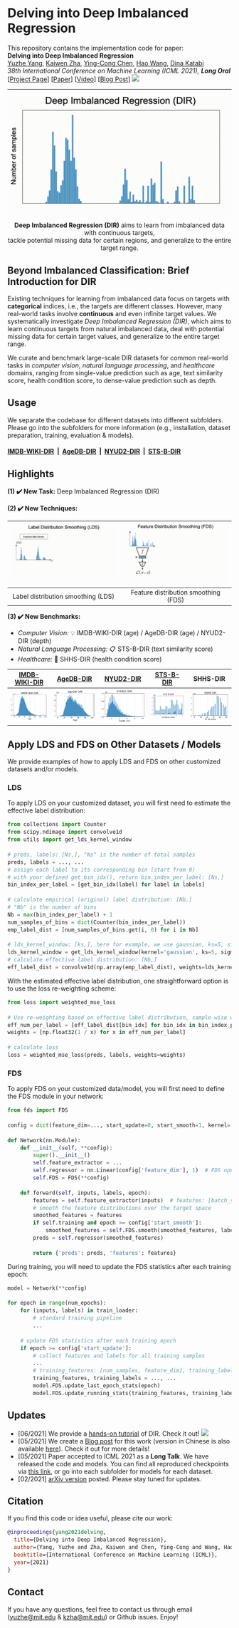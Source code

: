 # Delving into Deep Imbalanced Regression

This repository contains the implementation code for paper: <br>
__Delving into Deep Imbalanced Regression__ <br>
[Yuzhe Yang](http://www.mit.edu/~yuzhe/), [Kaiwen Zha](https://kaiwenzha.github.io/), [Ying-Cong Chen](https://yingcong.github.io/), [Hao Wang](http://www.wanghao.in/), [Dina Katabi](https://people.csail.mit.edu/dina/) <br>
_38th International Conference on Machine Learning (ICML 2021), **Long Oral**_ <br>
[[Project Page](http://dir.csail.mit.edu/)] [[Paper](https://arxiv.org/abs/2102.09554)] [[Video](https://youtu.be/grJGixofQRU)] [[Blog Post](https://towardsdatascience.com/strategies-and-tactics-for-regression-on-imbalanced-data-61eeb0921fca)] [![](https://colab.research.google.com/assets/colab-badge.svg)](https://colab.research.google.com/github/YyzHarry/imbalanced-regression/blob/master/tutorial/tutorial.ipynb)
___
<p align="center">
    <img src="teaser/overview.gif" width="500"> <br>
<b>Deep Imbalanced Regression (DIR)</b> aims to learn from imbalanced data with continuous targets, <br> tackle potential missing data for certain regions, and generalize to the entire target range.
</p>


## Beyond Imbalanced Classification: Brief Introduction for DIR
Existing techniques for learning from imbalanced data focus on targets with __categorical__ indices, i.e., the targets are different classes. However, many real-world tasks involve __continuous__ and even infinite target values. We systematically investigate _Deep Imbalanced Regression (DIR)_, which aims to learn continuous targets from natural imbalanced data, deal with potential missing data for certain target values, and generalize to the entire target range.

We curate and benchmark large-scale DIR datasets for common real-world tasks in _computer vision_, _natural language processing_, and _healthcare_ domains, ranging from single-value prediction such as age, text similarity score, health condition score, to dense-value prediction such as depth.


## Usage
We separate the codebase for different datasets into different subfolders. Please go into the subfolders for more information (e.g., installation, dataset preparation, training, evaluation & models).

#### __[IMDB-WIKI-DIR](https://github.com/YyzHarry/imbalanced-regression/tree/main/imdb-wiki-dir)__ &nbsp;|&nbsp; __[AgeDB-DIR](https://github.com/YyzHarry/imbalanced-regression/tree/main/agedb-dir)__ &nbsp;|&nbsp; __[NYUD2-DIR](https://github.com/YyzHarry/imbalanced-regression/tree/main/nyud2-dir)__ &nbsp;|&nbsp; __[STS-B-DIR](https://github.com/YyzHarry/imbalanced-regression/tree/main/sts-b-dir)__


## Highlights
__(1) :heavy_check_mark: New Task:__ Deep Imbalanced Regression (DIR)

__(2) :heavy_check_mark: New Techniques:__

| ![image](teaser/lds.gif) | ![image](teaser/fds.gif) |
| :-: | :-: |
| Label distribution smoothing (LDS) | Feature distribution smoothing (FDS) |

__(3) :heavy_check_mark: New Benchmarks:__ <br>
- _Computer Vision:_ :bulb: IMDB-WIKI-DIR (age) / AgeDB-DIR (age) / NYUD2-DIR (depth)
- _Natural Language Processing:_ :clipboard: STS-B-DIR (text similarity score)
- _Healthcare:_ :hospital: SHHS-DIR (health condition score)

| [IMDB-WIKI-DIR](https://github.com/YyzHarry/imbalanced-regression/tree/main/imdb-wiki-dir) | [AgeDB-DIR](https://github.com/YyzHarry/imbalanced-regression/tree/main/agedb-dir) | [NYUD2-DIR](https://github.com/YyzHarry/imbalanced-regression/tree/main/nyud2-dir) | [STS-B-DIR](https://github.com/YyzHarry/imbalanced-regression/tree/main/sts-b-dir) | SHHS-DIR |
| :-: | :-: | :-: | :-: | :-: |
| ![image](teaser/imdb_wiki_dir.png) | ![image](teaser/agedb_dir.png) | ![image](teaser/nyud2_dir.png) | ![image](teaser/stsb_dir.png) | ![image](teaser/shhs_dir.png) |


## Apply LDS and FDS on Other Datasets / Models
We provide examples of how to apply LDS and FDS on other customized datasets and/or models.

### LDS
To apply LDS on your customized dataset, you will first need to estimate the effective label distribution: 
```python
from collections import Counter
from scipy.ndimage import convolve1d
from utils import get_lds_kernel_window

# preds, labels: [Ns,], "Ns" is the number of total samples
preds, labels = ..., ...
# assign each label to its corresponding bin (start from 0)
# with your defined get_bin_idx(), return bin_index_per_label: [Ns,] 
bin_index_per_label = [get_bin_idx(label) for label in labels]

# calculate empirical (original) label distribution: [Nb,]
# "Nb" is the number of bins
Nb = max(bin_index_per_label) + 1
num_samples_of_bins = dict(Counter(bin_index_per_label))
emp_label_dist = [num_samples_of_bins.get(i, 0) for i in Nb]

# lds_kernel_window: [ks,], here for example, we use gaussian, ks=5, sigma=2
lds_kernel_window = get_lds_kernel_window(kernel='gaussian', ks=5, sigma=2)
# calculate effective label distribution: [Nb,]
eff_label_dist = convolve1d(np.array(emp_label_dist), weights=lds_kernel_window, mode='constant')
```
With the estimated effective label distribution, one straightforward option is to use the loss re-weighting scheme:
```python
from loss import weighted_mse_loss

# Use re-weighting based on effective label distribution, sample-wise weights: [Ns,]
eff_num_per_label = [eff_label_dist[bin_idx] for bin_idx in bin_index_per_label]
weights = [np.float32(1 / x) for x in eff_num_per_label]

# calculate loss
loss = weighted_mse_loss(preds, labels, weights=weights)
```

### FDS
To apply FDS on your customized data/model, you will first need to define the FDS module in your network:
```python
from fds import FDS

config = dict(feature_dim=..., start_update=0, start_smooth=1, kernel='gaussian', ks=5, sigma=2)

def Network(nn.Module):
    def __init__(self, **config):
        super().__init__()
        self.feature_extractor = ...
        self.regressor = nn.Linear(config['feature_dim'], 1)  # FDS operates before the final regressor
        self.FDS = FDS(**config)

    def forward(self, inputs, labels, epoch):
        features = self.feature_extractor(inputs)  # features: [batch_size, feature_dim]
        # smooth the feature distributions over the target space
        smoothed_features = features    
        if self.training and epoch >= config['start_smooth']:
            smoothed_features = self.FDS.smooth(smoothed_features, labels, epoch)
        preds = self.regressor(smoothed_features)
        
        return {'preds': preds, 'features': features}
```
During training, you will need to update the FDS statistics after each training epoch:
```python
model = Network(**config)

for epoch in range(num_epochs):
    for (inputs, labels) in train_loader:
        # standard training pipeline
        ...

    # update FDS statistics after each training epoch
    if epoch >= config['start_update']:
        # collect features and labels for all training samples
        ...
        # training_features: [num_samples, feature_dim], training_labels: [num_samples,]
        training_features, training_labels = ..., ...
        model.FDS.update_last_epoch_stats(epoch)
        model.FDS.update_running_stats(training_features, training_labels, epoch)
```


## Updates
- [06/2021] We provide a [hands-on tutorial](https://github.com/YyzHarry/imbalanced-regression/tree/main/tutorial) of DIR. Check it out! [![](https://colab.research.google.com/assets/colab-badge.svg)](https://colab.research.google.com/github/YyzHarry/imbalanced-regression/blob/master/tutorial/tutorial.ipynb)
- [05/2021] We create a [Blog post](https://towardsdatascience.com/strategies-and-tactics-for-regression-on-imbalanced-data-61eeb0921fca) for this work (version in Chinese is also available [here](https://zhuanlan.zhihu.com/p/369627086)). Check it out for more details!
- [05/2021] Paper accepted to ICML 2021 as a __Long Talk__. We have released the code and models. You can find all reproduced checkpoints via [this link](https://drive.google.com/drive/folders/1UfFJNIG-LPOMecwi1tfYzEViBiAYhNU0?usp=sharing), or go into each subfolder for models for each dataset.
- [02/2021] [arXiv version](https://arxiv.org/abs/2102.09554) posted. Please stay tuned for updates.


## Citation
If you find this code or idea useful, please cite our work:
```bib
@inproceedings{yang2021delving,
  title={Delving into Deep Imbalanced Regression},
  author={Yang, Yuzhe and Zha, Kaiwen and Chen, Ying-Cong and Wang, Hao and Katabi, Dina},
  booktitle={International Conference on Machine Learning (ICML)},
  year={2021}
}
```


## Contact
If you have any questions, feel free to contact us through email (yuzhe@mit.edu & kzha@mit.edu) or Github issues. Enjoy!

